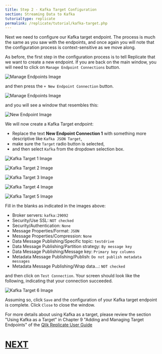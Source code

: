 ```yaml
---
title: Step 2 - Kafka Target Configuration
section: Streaming Data to Kafka
tutorialtype: replicate
permalink: /replicate/tutorial/kafka-target.php
---
```


Next we need to configure our Kafka target endpoint. The process is much the same as you saw 
with the endpoints, and once again you will note that the configuration process is
context-sensitive as we move along.

As before, the first step in the configuration process is to tell Replicate that we want to 
create a new endpoint. If you are back on the main window, you will need to click on 
`Manage Endpoint Connections` button.

![Manage Endpoints Image](/images/manage-endpoints.png)

and then press the `+ New Endpoint Connection` button.


![Manage Endpoints Image](/images/add-new-endpoint-2.png)

and you will see a window that resembles this:

![New Endpoint Image](/images/new-endpoint.png)

We will now create a Kafka Target endpoint:
* Replace the text **New Endpoint Connection 1** with something more descriptive
like  `Kafka JSON Target`,
* make sure the `Target` radio button is selected,
* and then select `Kafka` from the dropdown selection box.

![Kafka Target 1 Image](/images/kafka-trg-1.png)

![Kafka Target 2 Image](/images/kafka-trg-2.png)

![Kafka Target 3 Image](/images/kafka-trg-3.png)

![Kafka Target 4 Image](/images/kafka-trg-4.png)

![Kafka Target 5 Image](/images/kafka-trg-5.png)

Fill in the blanks as indicated in the images above:
* Broker servers: `kafka:29092`
* Security/Use SSL: `NOT checked`
* Security/Authentication: `None`
* Message Properties/Format: `JSON`
* Message Properties/Compression: `None`
* Data Message Publishing/Specific topic: `testdrive`
* Data Message Publishing/Partition strategy: `By message key`
* Data Message Publishing/Message key: `Primary key columns`
* Metadata Message Publishing/Publish: `Do not publish metadata messages`
* Metadata Message Publishing/Wrap data...: `NOT checked`

and then click on `Test Connection`. Your screen should look like the following, indicating that
your connection succeeded.

![Kafka Target 6 Image](/images/kafka-trg-6.png)


Assuming so, click `Save` and the configuration of your Kafka target endpoint is complete.
Click `Close` to close the window.

For more details about using Kafka as a target, please review the section 
"Using Kafka as a Target" in Chapter 9 "Adding and Managing Target Endpoints" of the
[Qlik Replicate User Guide](/files/Qlik_Replicate_User_Guide.pdf)

# [NEXT](../kafka-config-task)
   

